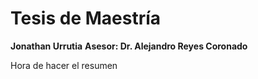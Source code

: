 # Tesis de Maestría
**Jonathan Urrutia**
**Asesor: Dr. Alejandro Reyes Coronado**

Hora de hacer el resumen


